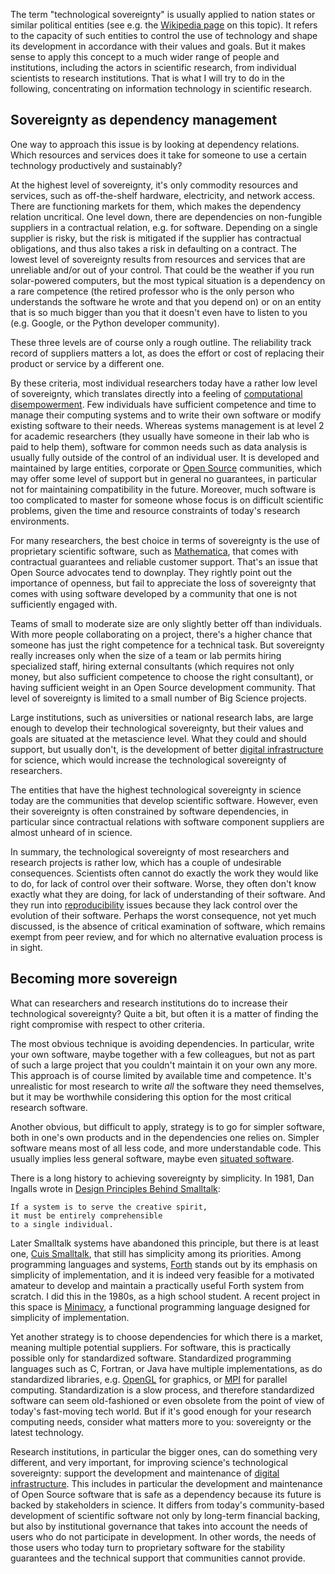 The term "technological sovereignty" is usually applied to nation states or similar political entities (see e.g. the [Wikipedia page](https://en.wikipedia.org/wiki/Technological_sovereignty) on this topic). It refers to the capacity of such entities to control the use of technology and shape its development in accordance with their values and goals. But it makes sense to apply this concept to a much wider range of people and institutions, including the actors in scientific research, from individual scientists to research institutions. That is what I will try to do in the following, concentrating on information technology in scientific research.

## Sovereignty as dependency management

One way to approach this issue is by looking at dependency relations. Which resources and services does it take for someone to use a certain technology productively and sustainably?

At the highest level of sovereignty, it's only commodity resources and services, such as off-the-shelf hardware, electricity, and network access. There are functioning markets for them, which makes the dependency relation uncritical. One level down, there are dependencies on non-fungible suppliers in a contractual relation, e.g. for software. Depending on a single supplier is risky, but the risk is mitigated if the supplier has contractual obligations, and thus also takes a risk in defaulting on a contract. The lowest level of sovereignty results from resources and services that are unreliable and/or out of your control. That could be the weather if you run solar-powered computers, but the most typical situation is a dependency on a rare competence (the retired professor who is the only person who understands the software he wrote and that you depend on) or on an entity that is so much bigger than you that it doesn't even have to listen to you (e.g. Google, or the Python developer community).

These three levels are of course only a rough outline. The reliability track record of suppliers matters a lot, as does the effort or cost of replacing their product or service by a different one.

By these criteria, most individual researchers today have a rather low level of sovereignty, which translates directly into a feeling of [computational disempowerment](Computational%20disempowerment.md). Few individuals have sufficient competence and time to manage their computing systems and to write their own software or modify existing software to their needs. Whereas systems management is at level 2 for academic researchers (they usually have someone in their lab who is paid to help them), software for common needs such as data analysis is usually fully outside of the control of an individual user. It is developed and maintained by large entities, corporate or [Open Source](Open%20Source.md) communities, which may offer some level of support but in general no guarantees, in particular not for maintaining compatibility in the future. Moreover, much software is too complicated to master for someone whose focus is on difficult scientific problems, given the time and resource constraints of today's research environments.

For many researchers, the best choice in terms of sovereignty is the use of proprietary scientific software, such as [Mathematica](https://www.wolfram.com/mathematica/), that comes with contractual guarantees and reliable customer support. That's an issue that Open Source advocates tend to downplay. They rightly point out the importance of openness, but fail to appreciate the loss of sovereignty that comes with using software developed by a community that one is not sufficiently engaged with.

Teams of small to moderate size are only slightly better off than individuals. With more people collaborating on a project, there's a higher chance that someone has just the right competence for a technical task. But sovereignty really increases only when the size of a team or lab permits hiring specialized staff, hiring external consultants (which requires not only money, but also sufficient competence to choose the right consultant), or having sufficient weight in an Open Source development community. That level of sovereignty is limited to a small number of Big Science projects.

Large institutions, such as universities or national research labs, are large enough to develop their technological sovereignty, but their values and goals are situated at the metascience level. What they could and should support, but usually don't, is the development of better [digital infrastructure](Digital%20infrastructure.md) for science, which would increase the technological sovereignty of researchers.

The entities that have the highest technological sovereignty in science today are the communities that develop scientific software. However, even their sovereignty is often constrained by software dependencies, in particular since contractual relations with software component suppliers are almost unheard of in science.

In summary, the technological sovereignty of most researchers and research projects is rather low, which has a couple of undesirable consequences. Scientists often cannot do exactly the work they would like to do, for lack of control over their software. Worse, they often don't know exactly what they are doing, for lack of understanding of their software. And they run into [reproducibility](Computational%20reproducibility.md) issues because they lack control over the evolution of their software. Perhaps the worst consequence, not yet much discussed, is the absence of critical examination of software, which remains  exempt from peer review, and for which no alternative evaluation process is in sight.


## Becoming more sovereign

What can researchers and research institutions do to increase their technological sovereignty? Quite a bit, but often it is a matter of finding the right compromise with respect to other criteria.

The most obvious technique is avoiding dependencies. In particular, write your own software, maybe together with a few colleagues, but not as part of such a large project that you couldn't maintain it on your own any more. This approach is of course limited by available time and competence. It's unrealistic for most research to write *all* the software they need themselves, but it may be worthwhile considering this option for the most critical research software.

Another obvious, but difficult to apply, strategy is to go for simpler software, both in one's own products and in the dependencies one relies on. Simpler software means most of all less code, and more understandable code. This usually implies less general software, maybe even [situated software](Situated%20software.md).

There is a long history to achieving sovereignty by simplicity. In 1981, Dan Ingalls wrote in [Design Principles Behind Smalltalk](https://www.cs.virginia.edu/~evans/cs655/readings/smalltalk.html):

    If a system is to serve the creative spirit,
    it must be entirely comprehensible
    to a single individual.

Later Smalltalk systems have abandoned this principle, but there is at least one, [Cuis Smalltalk](https://cuis.st/), that still has simplicity among its priorities. Among programming languages and systems, [Forth](https://en.wikipedia.org/wiki/Forth_(programming_language)) stands out by its emphasis on simplicity of implementation, and it is indeed very feasible for a motivated amateur to develop and maintain a practically useful Forth system from scratch. I did this in the 1980s, as a high school student. A recent project in this space is [Minimacy](https://minimacy.net/), a functional programming language designed for simplicity of implementation.

Yet another strategy is to choose dependencies for which there is a market, meaning multiple potential suppliers. For software, this is practically possible only for standardized software. Standardized programming languages such as C, Fortran, or Java have multiple implementations, as do standardized libraries, e.g. [OpenGL](https://www.opengl.org/) for graphics, or [MPI](https://en.wikipedia.org/wiki/Message_Passing_Interface) for parallel computing. Standardization is a slow process, and therefore standardized software can seem old-fashioned or even obsolete from the point of view of today's fast-moving tech world. But if it's good enough for your research computing needs, consider what matters more to you: sovereignty or the latest technology.

Research institutions, in particular the bigger ones, can do something very different, and very important, for improving science's technological sovereignty: support the development and maintenance of [digital infrastructure](Digital%20infrastructure.md). This includes in particular the development and maintenance of Open Source software that is safe as a dependency because its future is backed by stakeholders in science. It differs from today's community-based development of scientific software not only by long-term financial backing, but also by institutional governance that takes into account the needs of users who do not participate in development. In other words, the needs of those users who today turn to proprietary software for the stability guarantees and the technical support that communities cannot provide.
